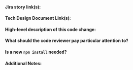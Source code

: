 #### Jira story link(s):


#### Tech Design Document Link(s):


#### High-level description of this code change:


#### What should the code reviewer pay particular attention to?


#### Is a new `npm install` needed?


#### Additional Notes:

